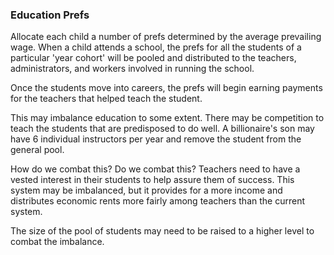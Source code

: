 ### Education Prefs



Allocate each child a number of prefs determined by the average prevailing wage. When a child attends a school, the prefs for all the students of a particular 'year cohort' will be pooled and distributed to the teachers, administrators, and workers involved in running the school.



Once the students move into careers, the prefs will begin earning payments for the teachers that helped teach the student.



This may imbalance education to some extent. There may be competition to teach the students that are predisposed to do well. A billionaire's son may have 6 individual instructors per year and remove the student from the general pool.


How do we combat this? Do we combat this? Teachers need to have a vested interest in their students to help assure them of success. This system may be imbalanced, but it provides for a more income and distributes economic rents more fairly among teachers than the current system.

The size of the pool of students may need to be raised to a higher level to combat the imbalance.
